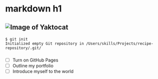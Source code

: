 # markdown h1

## ![Image of Yaktocat](https://octodex.github.com/images/yaktocat.png)

#### 
```
$ git init
Initialized empty Git repository in /Users/skills/Projects/recipe-repository/.git/
```
### 
- [ ] Turn on GitHub Pages
- [ ] Outline my portfolio
- [ ] Introduce myself to the world
